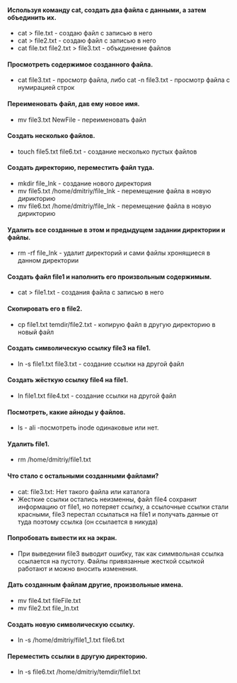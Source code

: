 #### Используя команду cat, создать два файла с данными, а затем объединить их.
   * cat > file.txt - создаю файл с записью в него 
   * cat > file2.txt -  создаю файл с записью в него 
   * cat file.txt file2.txt > file3.txt - объкдинение файлов 
#### Просмотреть содержимое созданного файла.
   * cat file3.txt - просмотр файла, либо cat -n file3.txt - просмотр файла с нумирацией строк 
#### Переименовать файл, дав ему новое имя. 
   * mv file3.txt NewFile - переименовать файл
#### Создать несколько файлов.
   * touch file5.txt file6.txt - создание несколько пустых файлов
#### Создать директорию, переместить файл туда.
   * mkdir file_lnk - создание нового директория
   * mv file5.txt /home/dmitriy/file_lnk - перемещение файла в новую дирикторию
   * mv file6.txt /home/dmitriy/file_lnk - перемещение файла в новую дирикторию
#### Удалить все созданные в этом и предыдущем задании директории и файлы.
   * rm -rf file_lnk - удалит директорий и сами файлы хронящиеся в данном директории
#### Создать файл file1 и наполнить его произвольным содержимым.
   * cat > file1.txt - создания файла с записью в него 
#### Скопировать его в file2.
   * cp file1.txt temdir/file2.txt - копирую файл в другую директорию  в новый файл
#### Создать символическую ссылку file3 на file1.
   * ln -s file1.txt file3.txt - создание ссылки на другой файл
#### Создать жёсткую ссылку file4 на file1.
   * ln file1.txt file4.txt - создание ссылки на другой файл
#### Посмотреть, какие айноды у файлов.
   * ls - ali -посмотреть inode одинаковые или нет.
#### Удалить file1.
   * rm /home/dmitriy/file1.txt
#### Что стало с остальными созданными файлами?
   * cat: file3.txt: Нет такого файла или каталога
   * Жесткие ссылки остались неизменны, файл file4 cохранит информацию от file1, но потеряет ссылку, а ссылочные ссылки стали красными, file3 перестал ссылаться на file1 и получать данные от туда поэтому ссылка (он ссылается в никуда)
#### Попробовать вывести их на экран.
   * При выведении file3 выводит ошибку, так как симмвольная ссылка ссылается на пустоту. Файлы привязанные жесткой ссылкой работают и можно вносить изменения.
#### Дать созданным файлам другие, произвольные имена.
   * mv file4.txt fileFile.txt
   * mv file2.txt file_ln.txt
#### Создать новую символическую ссылку.
   * ln -s /home/dmitriy/file1_1.txt file6.txt
#### Переместить ссылки в другую директорию.
   *  ln -s file6.txt /home/dmitriy/temdir/file1.txt